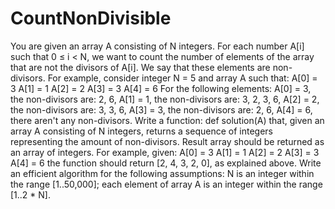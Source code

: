 # CountNonDivisible
You are given an array A consisting of N integers.
For each number A[i] such that 0 ≤ i < N, we want to count the number of elements of the array that are not the divisors of A[i]. We say that these elements are non-divisors.
For example, consider integer N = 5 and array A such that:
    A[0] = 3
    A[1] = 1
    A[2] = 2
    A[3] = 3
    A[4] = 6
For the following elements:
A[0] = 3, the non-divisors are: 2, 6,
A[1] = 1, the non-divisors are: 3, 2, 3, 6,
A[2] = 2, the non-divisors are: 3, 3, 6,
A[3] = 3, the non-divisors are: 2, 6,
A[4] = 6, there aren't any non-divisors.
Write a function:
def solution(A)
that, given an array A consisting of N integers, returns a sequence of integers representing the amount of non-divisors.
Result array should be returned as an array of integers.
For example, given:
    A[0] = 3
    A[1] = 1
    A[2] = 2
    A[3] = 3
    A[4] = 6
the function should return [2, 4, 3, 2, 0], as explained above.
Write an efficient algorithm for the following assumptions:
N is an integer within the range [1..50,000];
each element of array A is an integer within the range [1..2 * N].
